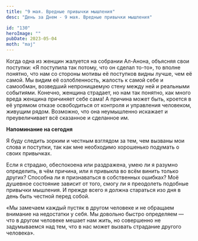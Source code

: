 ```yaml
---
title: "9 мая. Вредные привычки мышления"
desc: "День за Днем - 9 мая. Вредные привычки мышления"

id: "130"
heroImage: ""
pubDate: 2023-05-04
moth: "maj"
---
```


Когда одна из женщин жалуется на собрании Ал-Анона, объясняя свои поступки: «Я
поступила так потому, что он сделал то-то», то вполне понятно, что нам со
стороны мотивы её поступков видны лучше, чем её самой. Мы видим её
озлобленность, жалость к самой себе и самообман, возведший непроницаемую стену
между ней и реальными событиями. Конечно, женщина страдает, но нам так
понятно, как много вреда женщина причиняет себе сама! А причина может быть,
кроется в её упрямом отказе освободиться от контроля и управления человеком,
живущим рядом. Возможно, что она неумышленно искажает и преувеличивает всё
сказанное и сделанное им.

**Напоминание на сегодня**

Я буду следить зорким и честным взглядом за тем, чем вызваны мои слова и
поступки, так как мне необходимо хорошенько подумать о своих привычках.

Если я страдаю, обеспокоена или раздражена, умею ли я разумно определить, в
чём причина, или я привыкла во всём винить только других? Способна ли я
признаваться в собственных ошибках? Моё душевное состояние зависит от того,
смогу ли я преодолеть подобные привычки мышления. И прежде всего я должна
стараться изо дня в день быть честной перед собой.

«Мы замечаем каждый пустяк в другом человеке и не обращаем внимание на
недостатки у себя. Мы довольно быстро определяем — что в другом человеке
мешает нам жить, но совершенно не задумываемся над тем, что в нас может
вызвать страдание другого человека».
